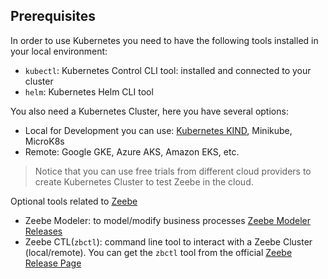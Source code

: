 ## Prerequisites
In order to use Kubernetes you need to have the following tools installed in your local environment: 
- `kubectl`: Kubernetes Control CLI tool: installed and connected to your cluster
- `helm`: Kubernetes Helm CLI tool

You also need a Kubernetes Cluster, here you have several options:
  - Local for Development you can use: [Kubernetes KIND](https://github.com/kubernetes-sigs/kind), Minikube, MicroK8s
  - Remote: Google GKE, Azure AKS, Amazon EKS, etc.

> Notice that you can use free trials from different cloud providers to create Kubernetes Cluster to test Zeebe in the cloud. 

Optional tools related to [Zeebe](http://zeebe.io)
- Zeebe Modeler: to model/modify business processes [Zeebe Modeler Releases](https://github.com/zeebe-io/zeebe-modeler/releases)
- Zeebe CTL(`zbctl`): command line tool to interact with a Zeebe Cluster (local/remote). You can get the `zbctl` tool from the official [Zeebe Release Page](https://github.com/zeebe-io/zeebe/releases)


